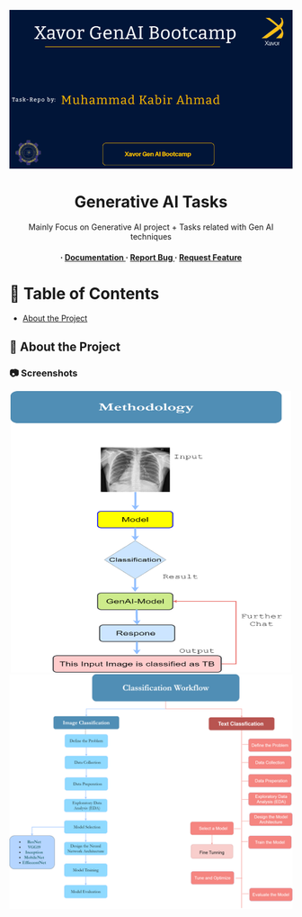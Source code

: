 <div align='center'>

<img src=https://github.com/KabirAhmad4/Xavor-Gen-AI-Bootcamp/blob/main/Slides/titlr.png
 alt="logo"  />


<h1>Generative AI Tasks</h1>
<p>Mainly Focus on Generative AI project + Tasks related with Gen AI techniques</p>

<h4> <span> · </span> <a href="https://github.com/KabirAhmad4/Xavor-Gen-AI-Bootcamp/blob/master/README.md"> Documentation </a> <span> · </span> <a href="https://github.com/KabirAhmad4/Xavor-Gen-AI-Bootcamp/issues"> Report Bug </a> <span> · </span> <a href="https://github.com/KabirAhmad4/Xavor-Gen-AI-Bootcamp/issues"> Request Feature </a> </h4>


</div>

# :notebook_with_decorative_cover: Table of Contents

- [About the Project](#star2-about-the-project)


## :star2: About the Project

### :camera: Screenshots
<div align="center"> <a href=""><img src="https://github.com/KabirAhmad4/Xavor-Gen-AI-Bootcamp/blob/main/Flow%20Daigrams/Methodology.png" alt='image' width='500'height='500' /></a> </div>
<div align="center"> <a href=""><img src="https://github.com/KabirAhmad4/Xavor-Gen-AI-Bootcamp/blob/main/Flow%20Daigrams/Project%20Flow%20Daigram.png" alt='image' width='800'/></a> </div>
